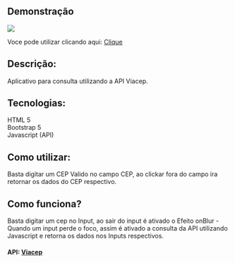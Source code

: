 ## Demonstração  


![](https://i.imgur.com/KVmb2sR.png)   

Voce pode utilizar clicando aqui: [Clique](https://guilhermesdb.github.io/app_pesquisa_endereco/)

## Descrição:  
Aplicativo para consulta utilizando a API Viacep.

## Tecnologias:  
HTML 5   
Bootstrap 5  
Javascript (API)  


## Como utilizar:  
Basta digitar um CEP Valido no campo CEP, ao clickar fora do campo ira retornar os dados do CEP respectivo.

## Como funciona?
Basta digitar um cep no Input, ao sair do input é ativado o Efeito onBlur - Quando um input perde o foco, assim é ativado a consulta da API utilizando Javascript e retorna os dados nos Inputs respectivos.

#### API: [Viacep](https://viacep.com.br/)
